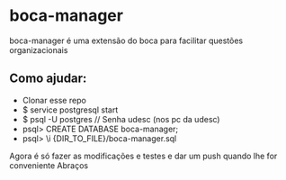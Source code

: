 # boca-manager
boca-manager é uma extensão do boca para facilitar questões organizacionais
## Como ajudar:

* Clonar esse repo
* $ service postgresql start
* $ psql -U postgres // Senha udesc (nos pc da udesc)
* psql> CREATE DATABASE boca-manager;
* psql> \i {DIR_TO_FILE}/boca-manager.sql

Agora é só fazer as modificações e testes e dar um push quando lhe for conveniente
Abraços

